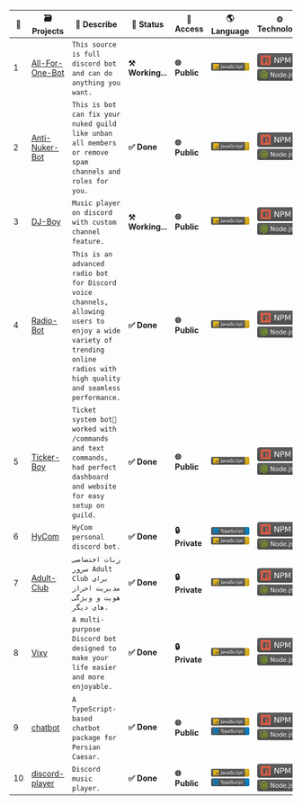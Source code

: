 | 🔢 | 🗃 Projects | 📖 Describe | 📡 Status | 🔐 Access | 🌎 Language | ⚙️ Technology | ⭐ Stars | 🖨 Forks |
| ----------- | ----------- | ----------- | ----------- | ----------- | ----------- | ----------- | ----------- | ----------- |
| 1 | [All-For-One-Bot](https://github.com/Persian-Caesar/All-For-One-Bot) | `This source is full discord bot and can do anything you want.` | **⚒ Working...** | **🌐 Public** | ![Used JavaScript](https://github.com/Sobhan-SRZA/Sobhan-SRZA/blob/main/images/javascript.svg) | ![Used NPM](https://github.com/Sobhan-SRZA/Sobhan-SRZA/blob/main/images/npm.svg) ![Used Node.js](https://github.com/Sobhan-SRZA/Sobhan-SRZA/blob/main/images/node.js.svg) | ![Stars](https://img.shields.io/github/stars/Persian-Caesar/All-For-One-Bot?style=flat-square) | ![Forks](https://img.shields.io/github/forks/Persian-Caesar/All-For-One-Bot?style=flat-square) |
| 2 | [Anti-Nuker-Bot](https://github.com/Persian-Caesar/Anti-Nuker-Bot) | `This is bot can fix your nuked guild like unban all members or remove spam channels and roles for you.` | **✅ Done** | **🌐 Public** | ![Used JavaScript](https://github.com/Sobhan-SRZA/Sobhan-SRZA/blob/main/images/javascript.svg) | ![Used NPM](https://github.com/Sobhan-SRZA/Sobhan-SRZA/blob/main/images/npm.svg) ![Used Node.js](https://github.com/Sobhan-SRZA/Sobhan-SRZA/blob/main/images/node.js.svg) | ![Stars](https://img.shields.io/github/stars/Persian-Caesar/Anti-Nuker-Bot?style=flat-square) | ![Forks](https://img.shields.io/github/forks/Persian-Caesar/Anti-Nuker-Bot?style=flat-square) |
| 3 | [DJ-Boy](https://github.com/Persian-Caesar/DJ-Boy) | `Music player on discord with custom channel feature.` | **⚒ Working...** | **🌐 Public** | ![Used JavaScript](https://github.com/Sobhan-SRZA/Sobhan-SRZA/blob/main/images/javascript.svg) | ![Used NPM](https://github.com/Sobhan-SRZA/Sobhan-SRZA/blob/main/images/npm.svg) ![Used Node.js](https://github.com/Sobhan-SRZA/Sobhan-SRZA/blob/main/images/node.js.svg) | ![Stars](https://img.shields.io/github/stars/Persian-Caesar/DJ-Boy?style=flat-square) | ![Forks](https://img.shields.io/github/forks/Persian-Caesar/DJ-Boy?style=flat-square) |
| 4 | [Radio-Bot](https://github.com/Persian-Caesar/Radio-Bot) | `This is an advanced radio bot for Discord voice channels, allowing users to enjoy a wide variety of trending online radios with high quality and seamless performance.` | **✅ Done** | **🌐 Public** | ![Used JavaScript](https://github.com/Sobhan-SRZA/Sobhan-SRZA/blob/main/images/javascript.svg) | ![Used NPM](https://github.com/Sobhan-SRZA/Sobhan-SRZA/blob/main/images/npm.svg) ![Used Node.js](https://github.com/Sobhan-SRZA/Sobhan-SRZA/blob/main/images/node.js.svg) | ![Stars](https://img.shields.io/github/stars/Persian-Caesar/Radio-Bot?style=flat-square) | ![Forks](https://img.shields.io/github/forks/Persian-Caesar/Radio-Bot?style=flat-square) |
| 5 | [Ticker-Boy](https://github.com/Persian-Caesar/Ticker-Boy) | `Ticket system bot🎫 worked with /commands and text commands, had perfect dashboard and website for easy setup on guild.` | **✅ Done** | **🌐 Public** | ![Used JavaScript](https://github.com/Sobhan-SRZA/Sobhan-SRZA/blob/main/images/javascript.svg) | ![Used NPM](https://github.com/Sobhan-SRZA/Sobhan-SRZA/blob/main/images/npm.svg) ![Used Node.js](https://github.com/Sobhan-SRZA/Sobhan-SRZA/blob/main/images/node.js.svg) | ![Stars](https://img.shields.io/github/stars/Persian-Caesar/Ticker-Boy?style=flat-square) | ![Forks](https://img.shields.io/github/forks/Persian-Caesar/Ticker-Boy?style=flat-square) |
| 6 | [HyCom](https://github.com/Persian-Caesar/HyCom) | `HyCom personal discord bot.` | **✅ Done** | **🔒 Private** | ![Used TypeScript](https://github.com/Sobhan-SRZA/Sobhan-SRZA/blob/main/images/typescript.svg) ![Used JavaScript](https://github.com/Sobhan-SRZA/Sobhan-SRZA/blob/main/images/javascript.svg) | ![Used NPM](https://github.com/Sobhan-SRZA/Sobhan-SRZA/blob/main/images/npm.svg) ![Used Node.js](https://github.com/Sobhan-SRZA/Sobhan-SRZA/blob/main/images/node.js.svg) | `none` | `none` |
| 7 | [Adult-Club](https://github.com/Persian-Caesar/Adult-Club) | `ربات اختصاصی سرور Adult Club برای مدیریت احراز هویت و ویژگی های دیگر.` | **✅ Done** | **🔒 Private** | ![Used JavaScript](https://github.com/Sobhan-SRZA/Sobhan-SRZA/blob/main/images/javascript.svg) | ![Used NPM](https://github.com/Sobhan-SRZA/Sobhan-SRZA/blob/main/images/npm.svg) ![Used Node.js](https://github.com/Sobhan-SRZA/Sobhan-SRZA/blob/main/images/node.js.svg) | `none` | `none` |
| 8 | [Vixy](https://github.com/Persian-Caesar/Vixy) | `A multi-purpose Discord bot designed to make your life easier and more enjoyable.` | **✅ Done** | **🔒 Private** | ![Used JavaScript](https://github.com/Sobhan-SRZA/Sobhan-SRZA/blob/main/images/javascript.svg) | ![Used NPM](https://github.com/Sobhan-SRZA/Sobhan-SRZA/blob/main/images/npm.svg) ![Used Node.js](https://github.com/Sobhan-SRZA/Sobhan-SRZA/blob/main/images/node.js.svg) | `none` | `none` |
| 9 | [chatbot](https://github.com/Persian-Caesar/chatbot) | `A TypeScript-based chatbot package for Persian Caesar.` | **✅ Done** | **🌐 Public** | ![Used JavaScript](https://github.com/Sobhan-SRZA/Sobhan-SRZA/blob/main/images/javascript.svg) ![Used TypeScript](https://github.com/Sobhan-SRZA/Sobhan-SRZA/blob/main/images/typescript.svg) | ![Used NPM](https://github.com/Sobhan-SRZA/Sobhan-SRZA/blob/main/images/npm.svg) ![Used Node.js](https://github.com/Sobhan-SRZA/Sobhan-SRZA/blob/main/images/node.js.svg) | ![Stars](https://img.shields.io/github/stars/Persian-Caesar/chatbot?style=flat-square) | ![Forks](https://img.shields.io/github/forks/Persian-Caesar/chatbot?style=flat-square) |
| 10 | [discord-player](https://github.com/Persian-Caesar/discord-player) | `Discord music player.` | **✅ Done** | **🌐 Public** | ![Used JavaScript](https://github.com/Sobhan-SRZA/Sobhan-SRZA/blob/main/images/javascript.svg) ![Used TypeScript](https://github.com/Sobhan-SRZA/Sobhan-SRZA/blob/main/images/typescript.svg) | ![Used NPM](https://github.com/Sobhan-SRZA/Sobhan-SRZA/blob/main/images/npm.svg) ![Used Node.js](https://github.com/Sobhan-SRZA/Sobhan-SRZA/blob/main/images/node.js.svg) | ![Stars](https://img.shields.io/github/stars/Persian-Caesar/discord-player?style=flat-square) | ![Forks](https://img.shields.io/github/forks/Persian-Caesar/discord-player?style=flat-square) |
